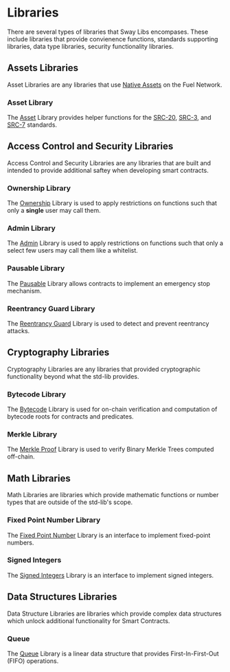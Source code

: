 # Libraries

There are several types of libraries that Sway Libs encompases. These include libraries that provide convienence functions, standards supporting libraries, data type libraries, security functionality libraries.

## Assets Libraries

Asset Libraries are any libraries that use [Native Assets](https://docs.fuel.network/docs/sway/blockchain-development/native_assets) on the Fuel Network.

### Asset Library

The [Asset](./asset/asset/index.md) Library provides helper functions for the [SRC-20](https://github.com/FuelLabs/sway-standards/tree/master/standards/src20-native-asset), [SRC-3](https://github.com/FuelLabs/sway-standards/tree/master/standards/src_3), and [SRC-7](https://github.com/FuelLabs/sway-standards/tree/master/standards/src_7) standards.

## Access Control and Security Libraries

Access Control and Security Libraries are any libraries that are built and intended to provide additional saftey when developing smart contracts.

### Ownership Library

The [Ownership](./access_security/ownership/index.md) Library is used to apply restrictions on functions such that only a **single** user may call them.

### Admin Library

The [Admin](./access_security/admin/index.md) Library is used to apply restrictions on functions such that only a select few users may call them like a whitelist.

### Pausable Library

The [Pausable](./access_security/pausable/index.md) Library allows contracts to implement an emergency stop mechanism.

### Reentrancy Guard Library

The [Reentrancy Guard](./access_security/reentrancy/index.md) Library is used to detect and prevent reentrancy attacks.

## Cryptography Libraries

Cryptography Libraries are any libraries that provided cryptographic functionality beyond what the std-lib provides.

### Bytecode Library

The [Bytecode](./cryptography/bytecode/index.md) Library is used for on-chain verification and computation of bytecode roots for contracts and predicates. 

### Merkle Library

The [Merkle Proof](./cryptography/merkle/index.md) Library is used to verify Binary Merkle Trees computed off-chain.

## Math Libraries

Math Libraries are libraries which provide mathematic functions or number types that are outside of the std-lib's scope.

### Fixed Point Number Library

The [Fixed Point Number](./math/fixed_point/index.md) Library is an interface to implement fixed-point numbers.

### Signed Integers

The [Signed Integers](./math/signed_integers/index.md) Library is an interface to implement signed integers.

## Data Structures Libraries

Data Structure Libraries are libraries which provide complex data structures which unlock additional functionality for Smart Contracts.

### Queue

The [Queue](./data_structures/queue/index.md) Library is a linear data structure that provides First-In-First-Out (FIFO) operations. 

